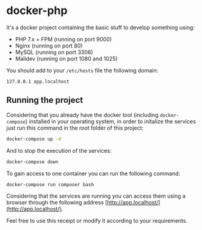 # docker-php

It's a docker project containing the basic stuff to develop something using:

- PHP 7.x + FPM (running on port 9000)
- Nginx (running on port 80)
- MySQL (running on port 3306)
- Maildev (running on port 1080 and 1025)

You should add to your `/etc/hosts` file the following domain:

```
127.0.0.1 app.localhost
```

## Running the project

Considering that you already have the docker tool (including `docker-compose`) installed in your operating system, in order to initalize the services just run this command in the root folder of this project:

```bash
docker-compose up -d
```

And to stop the execution of the services:

```bash
docker-compose down
```

To gain access to one container you can run the following command:

```bash
docker-compose run composer bash
```

Considering that the services are running you can access them using a browser through the following address [http://app.localhost/](http://app.localhost/).

Feel free to use this receipt or modify it according to your requirements.
